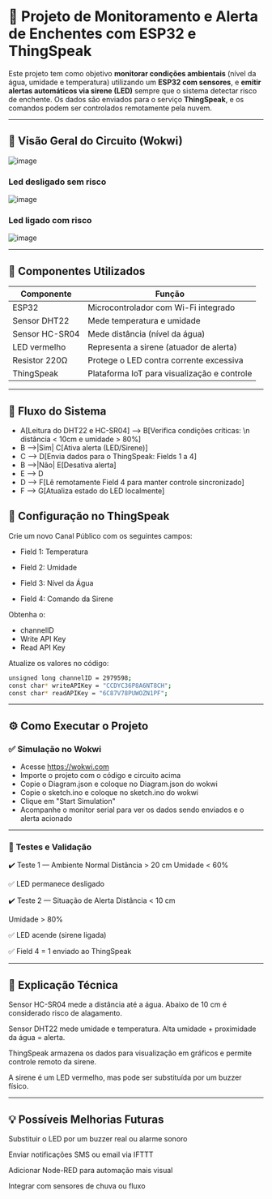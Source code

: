 # 🌊 Projeto de Monitoramento e Alerta de Enchentes com ESP32 e ThingSpeak

Este projeto tem como objetivo **monitorar condições ambientais** (nível da água, umidade e temperatura) utilizando um **ESP32 com sensores**, e **emitir alertas automáticos via sirene (LED)** sempre que o sistema detectar risco de enchente. Os dados são enviados para o serviço **ThingSpeak**, e os comandos podem ser controlados remotamente pela nuvem.

---

## 📸 Visão Geral do Circuito (Wokwi)

![image](https://github.com/user-attachments/assets/42708bc4-a246-4860-ba17-d83c15e812c2)

### Led desligado sem risco
![image](https://github.com/user-attachments/assets/96cc9ce9-027e-4f20-a788-2c5141e75867)

### Led ligado com risco
![image](https://github.com/user-attachments/assets/8562aee2-f55e-4cb9-baec-fcf9c3c2cc95)




---

## 🧰 Componentes Utilizados

| Componente         | Função                                       |
|--------------------|----------------------------------------------|
| ESP32              | Microcontrolador com Wi-Fi integrado         |
| Sensor DHT22       | Mede temperatura e umidade                   |
| Sensor HC-SR04     | Mede distância (nível da água)               |
| LED vermelho       | Representa a sirene (atuador de alerta)      |
| Resistor 220Ω      | Protege o LED contra corrente excessiva      |
| ThingSpeak         | Plataforma IoT para visualização e controle  |

---

## 🔁 Fluxo do Sistema


- A[Leitura do DHT22 e HC-SR04] --> B[Verifica condições críticas: \n distância < 10cm e umidade > 80%]
- B -->|Sim| C[Ativa alerta (LED/Sirene)]
- C --> D[Envia dados para o ThingSpeak: Fields 1 a 4]
- B -->|Não| E[Desativa alerta]
- E --> D
- D --> F[Lê remotamente Field 4 para manter controle sincronizado]
- F --> G[Atualiza estado do LED localmente]

## 🔧 Configuração no ThingSpeak

Crie um novo Canal Público com os seguintes campos:

- Field 1: Temperatura

- Field 2: Umidade

- Field 3: Nível da Água

- Field 4: Comando da Sirene

Obtenha o:
- channelID
- Write API Key
- Read API Key

Atualize os valores no código:

```bash
unsigned long channelID = 2979598;
const char* writeAPIKey = "CCDYC36P8A6NT8CH";
const char* readAPIKey = "6C87V78PUWOZN1PF";
```
---

## ⚙️ Como Executar o Projeto

### ✅ Simulação no Wokwi
- Acesse https://wokwi.com
- Importe o projeto com o código e circuito acima
- Copie o Diagram.json e coloque no Diagram.json do wokwi
- Copie o sketch.ino e coloque no sketch.ino do wokwi
- Clique em "Start Simulation"
- Acompanhe o monitor serial para ver os dados sendo enviados e o alerta acionado

---

### 🔬 Testes e Validação
✔️ Teste 1 — Ambiente Normal
Distância > 20 cm
Umidade < 60%

✅ LED permanece desligado

✔️ Teste 2 — Situação de Alerta
Distância < 10 cm

Umidade > 80%

✅ LED acende (sirene ligada)

✅ Field 4 = 1 enviado ao ThingSpeak

---

## 🧠 Explicação Técnica
Sensor HC-SR04 mede a distância até a água. Abaixo de 10 cm é considerado risco de alagamento.

Sensor DHT22 mede umidade e temperatura. Alta umidade + proximidade da água = alerta.

ThingSpeak armazena os dados para visualização em gráficos e permite controle remoto da sirene.

A sirene é um LED vermelho, mas pode ser substituída por um buzzer físico.

---

## 💡 Possíveis Melhorias Futuras
Substituir o LED por um buzzer real ou alarme sonoro

Enviar notificações SMS ou email via IFTTT

Adicionar Node-RED para automação mais visual

Integrar com sensores de chuva ou fluxo
